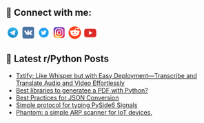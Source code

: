 ## 🔎 Connect with me:
[<img src="https://github.com/bullbesh/bullbesh/blob/main/images/Telegram.png" width="32" height="32" />](https://t.me/bullbesh)
[<img src="https://github.com/bullbesh/bullbesh/blob/main/images/VK.png" width="32" height="32" />](https://vk.com/bullbesh)
[<img src="https://github.com/bullbesh/bullbesh/blob/main/images/Twitter.png" width="32" height="32" />](https://twitter.com/bullbesh1)
[<img src="https://github.com/bullbesh/bullbesh/blob/main/images/Instagram.png" width="32" height="32" />](https://www.instagram.com/bullbesh)
[<img src="https://github.com/bullbesh/bullbesh/blob/main/images/Reddit.png" width="32" height="32" />](https://www.reddit.com/user/bullbesh)
[<img src="https://github.com/bullbesh/bullbesh/blob/main/images/YouTube.png" width="32" height="32" />](https://www.youtube.com/channel/UCtfjRs6uzgq5mfm8S06WTcg)

## 📕 Latest r/Python Posts
<!-- BLOG-POST-LIST:START -->
- [Txtify: Like Whisper but with Easy Deployment—Transcribe and Translate Audio and Video Effortlessly](https://www.reddit.com/r/Python/comments/1fksqva/txtify_like_whisper_but_with_easy/)
- [Best libraries to generatee a PDF with Python?](https://www.reddit.com/r/Python/comments/1fksae1/best_libraries_to_generatee_a_pdf_with_python/)
- [Best Practices for JSON Conversion](https://www.reddit.com/r/Python/comments/1fko3dn/best_practices_for_json_conversion/)
- [Simple protocol for typing PySide6 Signals](https://www.reddit.com/r/Python/comments/1fknj7s/simple_protocol_for_typing_pyside6_signals/)
- [Phantom: a simple ARP scanner for IoT devices.](https://www.reddit.com/r/Python/comments/1fkni2b/phantom_a_simple_arp_scanner_for_iot_devices/)
<!-- BLOG-POST-LIST:END -->
